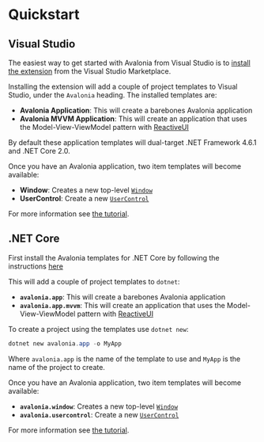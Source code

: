 # Quickstart

## Visual Studio

The easiest way to get started with Avalonia from Visual Studio is to [install the extension](https://marketplace.visualstudio.com/items?itemName=AvaloniaTeam.AvaloniaforVisualStudio) from the Visual Studio Marketplace.

Installing the extension will add a couple of project templates to Visual Studio, under the `Avalonia` heading. The installed templates are:

- **Avalonia Application**: This will create a barebones Avalonia application
- **Avalonia MVVM Application**: This will create an application that uses the Model-View-ViewModel pattern with [ReactiveUI](https://reactiveui.net/)

By default these application templates will dual-target .NET Framework 4.6.1 and .NET Core 2.0.

Once you have an Avalonia application, two item templates will become available:

- **Window**: Creates a new top-level [`Window`](../guides/controls/window.md)
- **UserControl**: Create a new [`UserControl`](../guides/controls/usercontrol.md)

For more information see [the tutorial](https://github.com/grokys/Pizzalonia).

## .NET Core

First install the Avalonia templates for .NET Core by following the instructions [here](https://github.com/AvaloniaUI/avalonia-dotnet-templates)

This will add a couple of project templates to `dotnet`:

- **`avalonia.app`**: This will create a barebones Avalonia application
- **`avalonia.app.mvvm`**: This will create an application that uses the Model-View-ViewModel pattern with [ReactiveUI](https://reactiveui.net/)

To create a project using the templates use `dotnet new`:

```powershell
dotnet new avalonia.app -o MyApp
```

Where `avalonia.app` is the name of the template to use and `MyApp` is the name of the project to create.

Once you have an Avalonia application, two item templates will become available:

- **`avalonia.window`**: Creates a new top-level [`Window`](../guides/controls/window.md)
- **`avalonia.usercontrol`**: Create a new [`UserControl`](../guides/controls/usercontrol.md)

For more information see [the tutorial](https://github.com/grokys/Pizzalonia).
